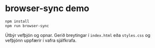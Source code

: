 # browser-sync demo

```bash
npm install
npm run browser-sync
```

Útbýr vefþjón og opnar. Gerið breytingar í `index.html` eða `styles.css` og vefþjónn uppfærir í vafra sjálfkrafa.
